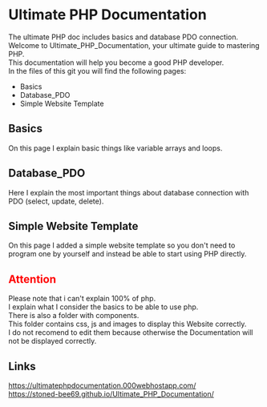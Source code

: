 

<h1>Ultimate PHP Documentation</h1>
The ultimate PHP doc includes basics and database PDO connection.
<br>
Welcome to Ultimate_PHP_Documentation, your ultimate guide to mastering PHP. 
<br>
This documentation will help you become a good PHP developer.
<br>
In the files of this git you will find the following pages:

<ul>
    <li>Basics</li>
    <li>Database_PDO</li>
    <li>Simple Website Template</li>
</ul>

<h2><b>Basics</b></h2> 
On this page I explain basic things like variable arrays and loops.

<br>

<h2><b>Database_PDO</b></h2> 
Here I explain the most important things about database connection with PDO (select, update, delete).

<br>

<h2><b>Simple Website Template</b></h2> 
On this page I added a simple website template so you don't need to program one by yourself and instead be able to start using PHP directly.

<br>

<h2 style="color: red;"><b>Attention</b></h2> 
Please note that i can't explain 100% of php. 
<br>
I explain what I consider the basics to be able to use php.
<br>
There is also a folder with components. 
<br>
This folder contains css, js and images to display this Website correctly. 
<br>
I do not recomend to edit them because otherwise the Documentation will not be displayed correctly.

<br>

<h2><b>Links</b></h2>
<a href="https://ultimatephpdocumentation.000webhostapp.com/" target="_blank">https://ultimatephpdocumentation.000webhostapp.com/</a><br>
<a href="https://stoned-bee69.github.io/Ultimate_PHP_Documentation/" target="_blank">https://stoned-bee69.github.io/Ultimate_PHP_Documentation/</a>

